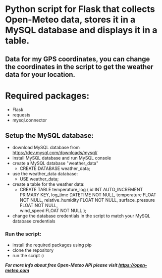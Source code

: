 # Python script for Flask that collects Open-Meteo data, stores it in a MySQL database and displays it in a table.

## Data for my GPS coordinates, you can change the coordinates in the script to get the weather data for your location.

# Required packages:
- Flask
- requests
- mysql.connector

## Setup the MySQL database:
- download MySQL database from https://dev.mysql.com/downloads/mysql/
- install MySQL database and run MySQL console
- create a MySQL database "weather_data"
    - CREATE DATABASE weather_data;
- use the weather_data database:
    - USE weather_data;
- create a table for the weather data:
    - CREATE TABLE temperature_log (
    id INT AUTO_INCREMENT PRIMARY KEY,
    log_time DATETIME NOT NULL,
    temperature FLOAT NOT NULL,
    relative_humidity FLOAT NOT NULL,
    surface_pressure FLOAT NOT NULL,   
    wind_speed FLOAT NOT NULL  );
- change the database credentials in the script to match your MySQL database credentials

### Run the script:
- install the required packages using pip
- clone the repository
- run the script :)

***For more info about free Open-Meteo API please visit https://open-meteo.com***


